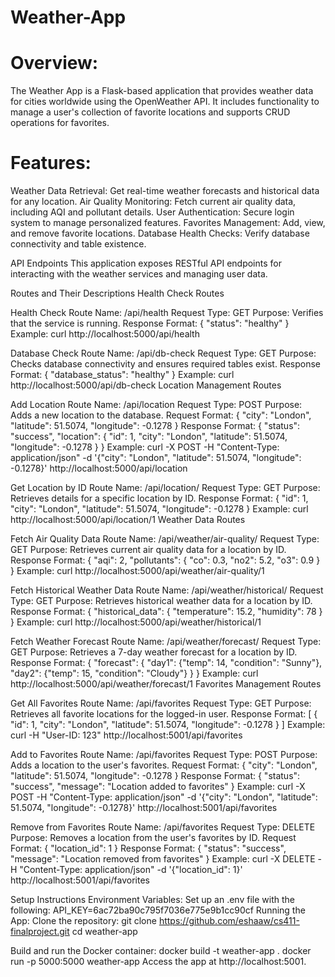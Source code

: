 # Weather-App
# Overview:
The Weather App is a Flask-based application that provides weather data for cities worldwide using the OpenWeather API. It includes functionality to manage a user's collection of favorite locations and supports CRUD operations for favorites.

# Features: 
Weather Data Retrieval: Get real-time weather forecasts and historical data for any location. Air Quality Monitoring: Fetch current air quality data, including AQI and pollutant details. User Authentication: Secure login system to manage personalized features. Favorites Management: Add, view, and remove favorite locations. Database Health Checks: Verify database connectivity and table existence.

API Endpoints This application exposes RESTful API endpoints for interacting with the weather services and managing user data.

Routes and Their Descriptions Health Check Routes

Health Check Route Name: /api/health Request Type: GET Purpose: Verifies that the service is running. Response Format: { "status": "healthy" } Example: curl http://localhost:5000/api/health

Database Check Route Name: /api/db-check Request Type: GET Purpose: Checks database connectivity and ensures required tables exist. Response Format: { "database_status": "healthy" } Example: curl http://localhost:5000/api/db-check Location Management Routes

Add Location Route Name: /api/location Request Type: POST Purpose: Adds a new location to the database. Request Format: { "city": "London", "latitude": 51.5074, "longitude": -0.1278 } Response Format: { "status": "success", "location": { "id": 1, "city": "London", "latitude": 51.5074, "longitude": -0.1278 } } Example: curl -X POST -H "Content-Type: application/json" -d '{"city": "London", "latitude": 51.5074, "longitude": -0.1278}' http://localhost:5000/api/location

Get Location by ID Route Name: /api/location/ Request Type: GET Purpose: Retrieves details for a specific location by ID. Response Format: { "id": 1, "city": "London", "latitude": 51.5074, "longitude": -0.1278 } Example: curl http://localhost:5000/api/location/1 Weather Data Routes

Fetch Air Quality Data Route Name: /api/weather/air-quality/ Request Type: GET Purpose: Retrieves current air quality data for a location by ID. Response Format: { "aqi": 2, "pollutants": { "co": 0.3, "no2": 5.2, "o3": 0.9 } } Example: curl http://localhost:5000/api/weather/air-quality/1

Fetch Historical Weather Data Route Name: /api/weather/historical/ Request Type: GET Purpose: Retrieves historical weather data for a location by ID. Response Format: { "historical_data": { "temperature": 15.2, "humidity": 78 } } Example: curl http://localhost:5000/api/weather/historical/1

Fetch Weather Forecast Route Name: /api/weather/forecast/ Request Type: GET Purpose: Retrieves a 7-day weather forecast for a location by ID. Response Format: { "forecast": { "day1": {"temp": 14, "condition": "Sunny"}, "day2": {"temp": 15, "condition": "Cloudy"} } } Example: curl http://localhost:5000/api/weather/forecast/1 Favorites Management Routes

Get All Favorites Route Name: /api/favorites Request Type: GET Purpose: Retrieves all favorite locations for the logged-in user. Response Format: [ { "id": 1, "city": "London", "latitude": 51.5074, "longitude": -0.1278 } ] Example: curl -H "User-ID: 123" http://localhost:5001/api/favorites

Add to Favorites Route Name: /api/favorites Request Type: POST Purpose: Adds a location to the user's favorites. Request Format: { "city": "London", "latitude": 51.5074, "longitude": -0.1278 } Response Format: { "status": "success", "message": "Location added to favorites" } Example: curl -X POST -H "Content-Type: application/json" -d '{"city": "London", "latitude": 51.5074, "longitude": -0.1278}' http://localhost:5001/api/favorites

Remove from Favorites Route Name: /api/favorites Request Type: DELETE Purpose: Removes a location from the user's favorites by ID. Request Format: { "location_id": 1 } Response Format: { "status": "success", "message": "Location removed from favorites" } Example: curl -X DELETE -H "Content-Type: application/json" -d '{"location_id": 1}' http://localhost:5001/api/favorites

Setup Instructions Environment Variables: Set up an .env file with the following: API_KEY=6ac72ba90c795f7036e775e9b1cc90cf Running the App: Clone the repository: git clone https://github.com/eshaaw/cs411-finalproject.git cd weather-app

Build and run the Docker container: docker build -t weather-app . docker run -p 5000:5000 weather-app Access the app at http://localhost:5001.
